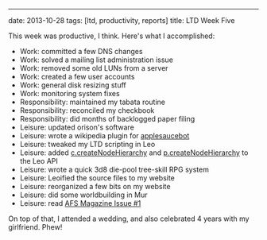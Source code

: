 ---
date: 2013-10-28
tags: [ltd, productivity, reports]
title: LTD Week Five

This week was productive, I think.  Here's what I accomplished:

  - Work: committed a few DNS changes
  - Work: solved a mailing list administration issue
  - Work: removed some old LUNs from a server
  - Work: created a few user accounts
  - Work: general disk resizing stuff
  - Work: monitoring system fixes
  - Responsibility: maintained my tabata routine
  - Responsibility: reconciled my checkbook
  - Responsibility: did months of backlogged paper filing
  - Leisure: updated orison's software
  - Leisure: wrote a wikipedia plugin for [applesaucebot](https://github.com/gatesphere/applesaucebot)
  - Leisure: tweaked my LTD scripting in Leo
  - Leisure: added [c.createNodeHierarchy](http://leo-editor.readthedocs.org/en/latest/leo.core.html#leo.core.leoCommands.Commands.createNodeHierarchy) and [p.createNodeHierarchy](http://leo-editor.readthedocs.org/en/latest/leo.core.html#leo.core.leoNodes.position.createNodeHierarchy) to the Leo API
  - Leisure: wrote a quick 3d8 die-pool tree-skill RPG system
  - Leisure: Leoified the source files to my website
  - Leisure: reorganized a few bits on my website
  - Leisure: did some worldbuilding in Mur
  - Leisure: read [AFS Magazine Issue #1](http://hallsoftizunthane.blogspot.com/)

On top of that, I attended a wedding, and also celebrated 4 years with my girlfriend.  Phew!